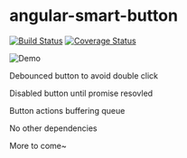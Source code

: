 # angular-smart-button

[![Build Status](https://travis-ci.org/2013gang/angular-smart-button.svg?branch=master)](https://travis-ci.org/2013gang/angular-smart-button)
[![Coverage Status](https://coveralls.io/repos/2013gang/angular-smart-button/badge.svg)](https://coveralls.io/r/2013gang/angular-smart-button)

![Demo](http://g.recordit.co/9SbrMvqa9A.gif)

Debounced button to avoid double click

Disabled button until promise resovled

Button actions buffering queue


No other dependencies

More to come~

